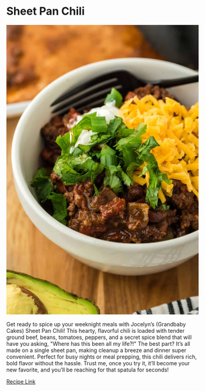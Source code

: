 # Sheet Pan Chili

![picture](/markdown/modules/nutrition/recipes/images/SheetPanChili.jpg)

Get ready to spice up your weeknight meals with Jocelyn’s (Grandbaby Cakes) Sheet Pan Chili! This hearty, flavorful chili is loaded with tender ground beef, beans, tomatoes, peppers, and a secret spice blend that will have you asking, "Where has this been all my life?!" The best part? It’s all made on a single sheet pan, making cleanup a breeze and dinner super convenient. Perfect for busy nights or meal prepping, this chili delivers rich, bold flavor without the hassle. Trust me, once you try it, it’ll become your new favorite, and you’ll be reaching for that spatula for seconds!

[Recipe Link](https://grandbaby-cakes.com/sheet-pan-chili/)
